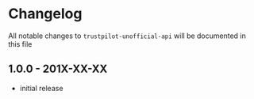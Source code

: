 # Changelog

All notable changes to `trustpilot-unofficial-api` will be documented in this file

## 1.0.0 - 201X-XX-XX

- initial release
